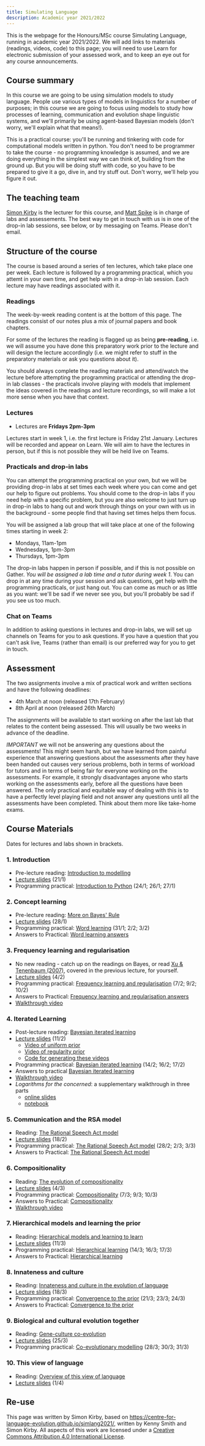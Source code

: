 ```yaml
---
title: Simulating Language
description: Academic year 2021/2022
---
```


This is the webpage for the Honours/MSc course Simulating Language, running in academic year 2021/2022. We will add links to materials (readings, videos, code) to this page; you will need to use Learn for electronic submission of your assessed work, and to keep an eye out for any course announcements.


## Course summary

In this course we are going to be using simulation models to study language. People use various types of models in linguistics for a number of purposes; in this course we are going to focus using models to study how processes of learning, communication and evolution shape linguistic systems, and we'll primarily be using agent-based Bayesian models (don't worry, we'll explain what that means!).

This is a practical course: you'll be running and tinkering with code for computational models written in python. You don't need to be programmer to take the course - no programming knowledge is assumed, and we are doing everything in the simplest way we can think of, building from the ground up. But you will be doing stuff with code, so you have to be prepared to give it a go, dive in, and try stuff out. Don't worry, we'll help you figure it out.

## The teaching team

[Simon Kirby](http://www.lel.ed.ac.uk/~simon/) is the lecturer for this course, and [Matt Spike](https://sites.google.com/site/matspike/) is in charge of labs and assessements. The best way to get in touch with us is in one of the drop-in lab sessions, see below, or by messaging on Teams. Please don't email.

## Structure of the course

The course is based around a series of ten lectures, which take place one per week. Each lecture is followed by a programming practical, which you attemt in your own time, and get help with in a drop-in lab session. Each lecture may have readings associated with it.

### Readings

The week-by-week reading content is at the bottom of this page. The readings consist of our notes plus a mix of journal papers and book chapters.

For some of the lectures the reading is flagged up as being **pre-reading**, i.e. we will assume you have done this preparatory work prior to the lecture and will design the lecture accordingly (i.e. we might refer to stuff in the preparatory materials or ask you questions about it).

You should always complete the reading materials and attend/watch the lecture before attempting the programming practical or attending the drop-in lab classes - the practicals involve playing with models that implement the ideas covered in the readings and lecture recordings, so will make a lot more sense when you have that context.


### Lectures

- Lectures are **Fridays 2pm-3pm**

Lectures start in week 1, i.e. the first lecture is Friday 21st January. Lectures will be recorded and appear on Learn. We will aim to have the lectures in person, but if this is not possible they will be held live on Teams.

### Practicals and drop-in labs

You can attempt the programming practical on your own, but we will be providing drop-in labs at set times each week where you can come and get our help to figure out problems. You should come to the drop-in labs if you need help with a specific problem, but you are also welcome to just turn up in drop-in labs to hang out and work through things on your own with us in the background - some people find that having set times helps them focus.

You will be assigned a lab group that will take place at one of the following times starting in week 2:
- Mondays, 11am-1pm
- Wednesdays, 1pm-3pm
- Thursdays, 1pm-3pm

The drop-in labs happen in person if possible, and if this is not possible on Gather. *You will be assigned a lab time and a tutor during week 1*. You can drop in at any time during your session and ask questions, get help with the programming practicals, or just hang out. You can come as much or as little as you want: we'll be sad if we never see you, but you'll probably be sad if you see us too much.

### Chat on Teams

In addition to asking questions in lectures and drop-in labs, we will set up channels on Teams for you to ask questions. If you have a question that you can't ask live, Teams (rather than email) is our preferred way for you to get in touch.

## Assessment

The two assignments involve a mix of practical work and written sections and have the following deadlines:

- 4th March at noon (released 17th February)
- 8th April at noon (released 26th March)

The assignments will be available to start working on after the last lab that relates to the content being assessed. This will usually be two weeks in advance of the deadline.

*IMPORTANT* we will not be answering any questions about the assessments! This might seem harsh, but we have learned from painful experience that answering questions about the assessments after they have been handed out causes very serious problems, both in terms of workload for tutors and in terms of being fair for everyone working on the assessments. For example, it strongly disadvantages anyone who starts working on the assessments early, before all the questions have been answered. The only practical and equitable way of dealing with this is to have a perfectly level playing field and not answer any questions until all the assessments have been completed. Think about them more like take-home exams.

## Course Materials

Dates for lectures and labs shown in brackets.

### 1. Introduction

- Pre-lecture reading: [Introduction to modelling](simlang_reading_1.md)
- [Lecture slides](lecture_slides/simlang2022_lecture1.pdf) (21/1)
- Programming practical: [Introduction to Python](simlang_lab_1.md) (24/1; 26/1; 27/1)

### 2. Concept learning

- Pre-lecture reading: [More on Bayes' Rule](simlang_reading_2.md)
- [Lecture slides](lecture_slides/simlang2021_lecture2.pdf) (28/1)
- Programming practical: [Word learning](https://github.com/centre-for-language-evolution/simlang2021/blob/master/lab2.ipynb) (31/1; 2/2; 3/2)
- Answers to Practical: [Word learning answers](https://github.com/centre-for-language-evolution/simlang2021/blob/master/lab2_answered.ipynb)

### 3. Frequency learning and regularisation

- No new reading - catch up on the readings on Bayes, or read [Xu & Tenenbaum (2007)](https://psycnet-apa-org.ezproxy.is.ed.ac.uk/fulltext/2007-05396-002.html), covered in the previous lecture, for yourself.
- [Lecture slides](lecture_slides/simlang2021_lecture3.pdf) (4/2)
- Programming practical: [Frequency learning and regularisation](https://github.com/centre-for-language-evolution/simlang2021/blob/master/lab3.ipynb) (7/2; 9/2; 10/2)
- Answers to Practical: [Frequency learning and regularisation answers](https://github.com/centre-for-language-evolution/simlang2021/blob/master/lab3_answered.ipynb)
- [Walkthrough video](https://media.ed.ac.uk/media/lab_3_walkthrough/1_1pyq2qg1)

### 4. Iterated Learning

- Post-lecture reading: [Bayesian iterated learning](simlang_reading_4.md)
- [Lecture slides](lecture_slides/simlang2021_lecture4.pdf) (11/2)
  - [Video of uniform prior](lecture_slides/lecture4_videos/posterior_uniform.mp4)
  - [Video of regularity prior](lecture_slides/lecture4_videos/posterior_regularity.mp4)
  - [Code for generating these videos](lecture_slides/lecture4_videos/lecture4_figures.ipynb)
- Programming practical: [Bayesian iterated learning](https://github.com/centre-for-language-evolution/simlang2021/blob/master/lab4.ipynb) (14/2; 16/2; 17/2)
- Answers to practical [Bayesian iterated learning](https://github.com/centre-for-language-evolution/simlang2021/blob/master/lab4_answered.ipynb)
- [Walkthrough video](https://media.ed.ac.uk/media/lab_4_walkthrough/1_kv20uefj)
- *Logarithms for the concerned*: a supplementary walkthrough in three parts
  - [online slides](https://centre-for-language-evolution.github.io/simlang2021/LogExplainer.slides.html#/)
  - [notebook](https://github.com/centre-for-language-evolution/simlang2021/blob/master/LogExplainer.ipynb)

### 5. Communication and the RSA model

- Reading: [The Rational Speech Act model](simlang_reading_5.md)
- [Lecture slides](lecture_slides/simlang2021_lecture5.pdf) (18/2)
- Programming practical: [The Rational Speech Act model](https://github.com/centre-for-language-evolution/simlang2021/blob/master/lab5.ipynb) (28/2; 2/3; 3/3)
- Answers to Practical: [The Rational Speech Act model](https://github.com/centre-for-language-evolution/simlang2021/blob/master/lab5_answered.ipynb)

### 6. Compositionality

- Reading: [The evolution of compositionality](simlang_reading_6.md)
- [Lecture slides](lecture_slides/simlang2021_lecture6.pdf) (4/3)
- Programming practical: [Compositionality](https://github.com/centre-for-language-evolution/simlang2021/blob/master/lab6.ipynb) (7/3; 9/3; 10/3)
- Answers to Practical: [Compositionality](https://github.com/centre-for-language-evolution/simlang2021/blob/master/lab6_answered.ipynb)
- [Walkthrough video](https://media.ed.ac.uk/media/lab_6_walkthrough/1_cv3bptoq)


### 7. Hierarchical models and learning the prior

- Reading: [Hierarchical models and learning to learn](simlang_reading_7.md)
- [Lecture slides](lecture_slides/simlang2021_lecture7.pdf) (11/3)
- Programming practical: [Hierarchical learning](https://github.com/centre-for-language-evolution/simlang2021/blob/master/lab7.ipynb) (14/3; 16/3; 17/3)
- Answers to Practical: [Hierarchical learning](https://github.com/centre-for-language-evolution/simlang2021/blob/master/lab7_answered.ipynb)

### 8. Innateness and culture

- Reading: [Innateness and culture in the evolution of language](simlang_reading_8.md)
- [Lecture slides](lecture_slides/simlang2021_lecture8.pdf) (18/3)
- Programming practical: [Convergence to the prior](https://github.com/centre-for-language-evolution/simlang2021/blob/master/lab8.ipynb) (21/3; 23/3; 24/3)
- Answers to Practical: [Convergence to the prior](https://github.com/centre-for-language-evolution/simlang2021/blob/master/lab8_answered.ipynb)


### 9. Biological and cultural evolution together

- Reading: [Gene-culture co-evolution](simlang_reading_9.md)
- [Lecture slides](lecture_slides/simlang2021_lecture9.pdf) (25/3)
- Programming practical: [Co-evolutionary modelling](https://github.com/centre-for-language-evolution/simlang2021/blob/master/lab9.ipynb) (28/3; 30/3; 31/3)


### 10. This view of language

- Reading: [Overview of this view of language](simlang_reading_10.md)
- [Lecture slides](lecture_slides/simlang2021_lecture10.pdf) (1/4)


## Re-use

This page was written by Simon Kirby, based on https://centre-for-language-evolution.github.io/simlang2021/, written by Kenny Smith and Simon Kirby. All aspects of this work are licensed under a [Creative Commons Attribution 4.0 International License](http://creativecommons.org/licenses/by/4.0/).